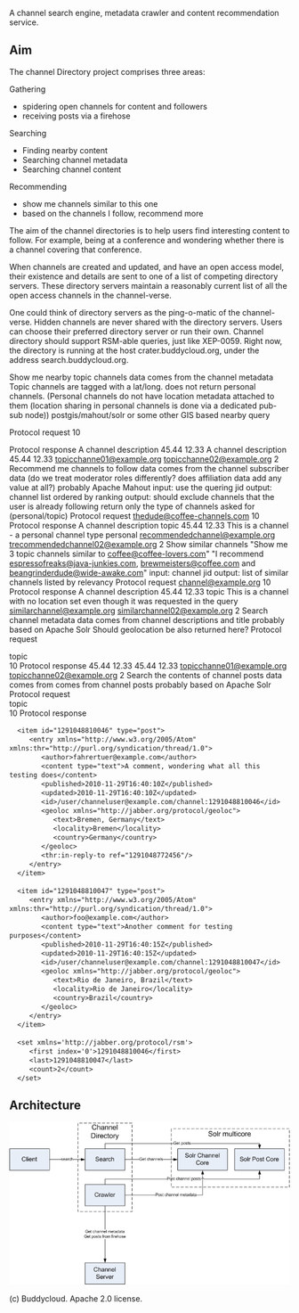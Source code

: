 A channel search engine, metadata crawler and content recommendation service.

Aim
---

The channel Directory project comprises three areas:

Gathering
- spidering open channels for content and followers
- receiving posts via a firehose

Searching
- Finding nearby content
- Searching channel metadata
- Searching channel content

Recommending
- show me channels similar to this one
- based on the channels I follow, recommend more

The aim of the channel directories is to help users find interesting content to follow. For example, being at a conference and wondering whether there is a channel covering that conference.

When channels are created and updated, and have an open access model, their existence and details are sent to one of a list of competing directory servers. These directory servers maintain a reasonably current list of all the open access channels in the channel-verse.

One could think of directory servers as the ping-o-matic of the channel-verse.
Hidden channels are never shared with the directory servers.
Users can choose their preferred directory server or run their own.
Channel directory should support RSM-able queries, just like XEP-0059.
Right now, the directory is running at the host crater.buddycloud.org, under the address search.buddycloud.org.

Show me nearby topic channels
data comes from the channel metadata
Topic channels are tagged with a lat/long.
does not return personal channels. (Personal channels do not have location metadata attached to them (location sharing in personal channels is done via a dedicated pub-sub node))
postgis/mahout/solr or some other GIS based nearby query

Protocol request
 <iq to='directory.example.org' from='thedude@coffee-channels.com' type='get'>
    <query xmlns='http://buddycloud.com/channel_directory/nearby_query'>
       <point lat='48.167222' lon='11.586111' />
         <options>
           <feature var='title' />
           <feature var='description' />
           <feature var='location' />
         </options>
       <set xmlns='http://jabber.org/protocol/rsm'>
          <max>10</max>
       </set>
    </query>
 </iq>

Protocol response
<iq from="directory.example.org" type="result" to="thedude@coffee-channels.com" >
   <query xmlns="http://buddycloud.com/channel_directory/nearby_query">
      <item jid="topicchanne01@example.org" type="channel">
         <title>A channel about topic 01</title>
         <description>A channel description</title>
         <geoloc xmlns='http://jabber.org/protocol/geoloc'>
            <lat>45.44</lat>
            <lon>12.33</lon>
         </geoloc>
      </item>
      <item jid="topicchanne02@example.org" type="channel">
         <title>A channel about topic 01</title>
         <description>A channel description</title>
         <geoloc xmlns='http://jabber.org/protocol/geoloc'>
            <lat>45.44</lat>
            <lon>12.33</lon>
         </geoloc>
      </item>
      <set xmlns='http://jabber.org/protocol/rsm'>
         <first index='0'>topicchanne01@example.org</first>
         <last>topicchanne02@example.org</last>
         <count>2</count>
      </set>
   </query>
</iq>
Recommend me channels to follow
data comes from the channel subscriber data (do we treat moderator roles differently? does affiliation data add any value at all?)
probably Apache Mahout
input: use the quering jid
output: channel list ordered by ranking
output: should exclude channels that the user is already following
return only the type of channels asked for (personal/topic)
Protocol request
 <iq to='directory.example.org' from='thedude@coffee-channels.com' type='get'>
    <query xmlns='http://buddycloud.com/channel_directory/recommendation_query'>
       <user-jid>thedude@coffee-channels.com</user-jid>
         <options>
           <feature var='title' />
           <feature var='description' />
           <feature var='location' />
           <feature var='topic-channels' />
           <feature var='personal-channels' />
         </options>
         <set xmlns='http://jabber.org/protocol/rsm'>
           <max>10</max>
         </set>
      </query>
 </iq>
Protocol response
<iq from="directory.example.org" to="thedude@coffee-channels.com"  type="result" >
    <query xmlns='http://buddycloud.com/channel_directory/recommendation_query'>
      <item jid="recommendedchannel@example.org" type="channel">
         <title>A channel title</title>
         <description>A channel description</title>
         <channel-type>topic</channel-type>
         <geoloc xmlns='http://jabber.org/protocol/geoloc'>
            <lat>45.44</lat>
            <lon>12.33</lon>
          </geoloc>
      </item>
      <item jid="recommendedchannel02@example.org" type="channel">
         <title>Another channel title</title>
         <description>This is a channel - a personal channel type</title>
         <channel-type>personal</channel-type>
      </item>
      <set xmlns='http://jabber.org/protocol/rsm'>
         <first index='0'>recommendedchannel@example.org</first>
         <last>trecommendedchannel02@example.org</last>
         <count>2</count>
      </set>
   </query>
</iq>
Show similar channels
"Show me 3 topic channels similar to coffee@coffee-lovers.com"
"I recommend espressofreaks@java-junkies.com, brewmeisters@coffee.com and beangrinderdude@wide-awake.com"
input: channel jid
output: list of similar channels listed by relevancy
Protocol request
 <iq to='directory.example.org' from='thedude@coffee-channels.com' type='get'>
    <query xmlns='http://buddycloud.com/channel_directory/similar_channels'>
       <channel-jid>channel@example.org</channel-jid>
         <options>
           <feature var='topic-channels' />
           <feature var='personal-channels' />
           <feature var='title' />
           <feature var='description' />
           <feature var='location' />
           <feature var='channel-type' />
         </options>
         <set xmlns='http://jabber.org/protocol/rsm'>
           <max>10</max>
         </set>
      </query>
 </iq>
Protocol response
<iq from="directory.example.org" to="thedude@coffee-channels.com"  type="result" >
    <query xmlns='http://buddycloud.com/channel_directory/similar_channels'>
      <item jid="similarchannel@example.org" type="channel">
         <title>A channel title</title>
         <description>A channel description</title>
         <geoloc xmlns='http://jabber.org/protocol/geoloc'>
            <lat>45.44</lat>
            <lon>12.33</lon>
         </geoloc>
       <channel-type>topic</channel-type>
      </item>
      <item jid="similarchannel02@example.org" type="channel">
         <title>Another channel title</title>
         <description>This is a channel with no location set even though it was requested in the query</title>
      </item>
      <set xmlns='http://jabber.org/protocol/rsm'>
         <first index='0'>similarchannel@example.org</first>
         <last>similarchannel02@example.org</last>
         <count>2</count>
      </set>
   </query>
</iq>
Search channel metadata
data comes from channel descriptions and title
probably based on Apache Solr
Should geolocation be also returned here?
Protocol request
 <iq to='directory.example.org' from='thedude@coffee-channels.com' type='get'>
    <query xmlns='http://buddycloud.com/channel_directory/metadata_query'>
       <search>topic</search>
           <feature var='topic-channels' />
           <feature var='personal-channels' />
           <feature var='title' />
           <feature var='description' />
           <feature var='location' />
           <feature var='channel-type' />
       <set xmlns='http://jabber.org/protocol/rsm'>
          <max>10</max>
       </set>
    </query>
 </iq>
Protocol response
<iq from="directory.example.org" type="result" to="thedude@coffee-channels.com" >
   <query xmlns="http://buddycloud.com/channel_directory/metadata_query">
      <item jid="topicchanne01@example.org" type="channel">
         <title>A channel about topic 01</title>
         <geoloc xmlns='http://jabber.org/protocol/geoloc'>
            <lat>45.44</lat>
            <lon>12.33</lon>
         </geoloc>
      </item>
      <item jid="topicchanne02@example.org" type="channel">
         <title>A channel about topic 01</title>
         <geoloc xmlns='http://jabber.org/protocol/geoloc'>
            <lat>45.44</lat>
            <lon>12.33</lon>
         </geoloc>
      </item>
      <set xmlns='http://jabber.org/protocol/rsm'>
         <first index='0'>topicchanne01@example.org</first>
         <last>topicchanne02@example.org</last>
         <count>2</count>
      </set>
   </query>
</iq>
Search the contents of channel posts
data comes from comes from channel posts
probably based on Apache Solr
Protocol request
 <iq to='directory.example.org' from='thedude@coffee-channels.com' type='get'>
    <query xmlns='http://buddycloud.com/channel_directory/content_query'>
       <search>topic</search>
       <set xmlns='http://jabber.org/protocol/rsm'>
          <max>10</max>
       </set>
    </query>
 </iq>
Protocol response
<iq from="directory.example.org" type="result" to="thedude@coffee-channels.com" >
   <query xmlns="http://buddycloud.com/channel_directory/content_query">
 
      <item id="1291048810046" type="post"> 
         <entry xmlns="http://www.w3.org/2005/Atom" xmlns:thr="http://purl.org/syndication/thread/1.0"> 
            <author>fahrertuer@example.com</author> 
            <content type="text">A comment, wondering what all this testing does</content> 
            <published>2010-11-29T16:40:10Z</published> 
            <updated>2010-11-29T16:40:10Z</updated> 
            <id>/user/channeluser@example.com/channel:1291048810046</id> 
            <geoloc xmlns="http://jabber.org/protocol/geoloc"> 
               <text>Bremen, Germany</text> 
               <locality>Bremen</locality> 
               <country>Germany</country> 
            </geoloc> 
            <thr:in-reply-to ref="1291048772456"/> 
         </entry> 
      </item>
 
      <item id="1291048810047" type="post"> 
         <entry xmlns="http://www.w3.org/2005/Atom" xmlns:thr="http://purl.org/syndication/thread/1.0"> 
            <author>foo@example.com</author> 
            <content type="text">Another comment for testing purposes</content> 
            <published>2010-11-29T16:40:15Z</published> 
            <updated>2010-11-29T16:40:15Z</updated> 
            <id>/user/channeluser@example.com/channel:1291048810047</id> 
            <geoloc xmlns="http://jabber.org/protocol/geoloc"> 
               <text>Rio de Janeiro, Brazil</text> 
               <locality>Rio de Janeiro</locality> 
               <country>Brazil</country> 
            </geoloc> 
         </entry> 
      </item>
 
      <set xmlns='http://jabber.org/protocol/rsm'>
         <first index='0'>1291048810046</first>
         <last>1291048810047</last>
         <count>2</count>
      </set>
   </query>
</iq>



Architecture
---
![Buddycloud crawler  architecture](design%20docs/Architecture.png "Buddycloud crawler architecture")

(c) Buddycloud. 
Apache 2.0 license.
